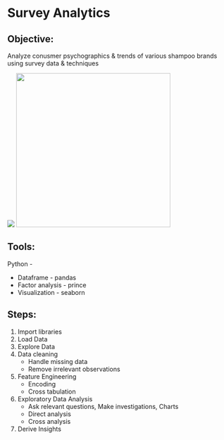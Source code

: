 # Survey Analytics

## Objective: 
Analyze conusmer psychographics & trends of various shampoo brands using survey data & techniques

<img src="https://user-images.githubusercontent.com/28645647/117288177-d529be00-ae88-11eb-8839-ee156d163be1.png">

<img src="https://blog.alexa.com/wp-content/uploads/2019/06/four-types-of-market-segmentation-600x600.jpg" width="350" height="350">


## Tools:
Python - 
  * Dataframe - pandas
  * Factor analysis - prince
  * Visualization - seaborn


## Steps:
1. Import libraries
2. Load Data
3. Explore Data
4. Data cleaning
    * Handle missing data
    * Remove irrelevant observations
5. Feature Engineering
    * Encoding
    * Cross tabulation
6. Exploratory Data Analysis
    * Ask relevant questions, Make investigations, Charts
    * Direct analysis
    * Cross analysis
7. Derive Insights
    
